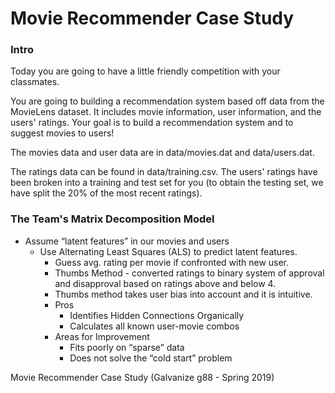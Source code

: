 # Movie Recommender Case Study

### Intro 
Today you are going to have a little friendly competition with your classmates.

You are going to building a recommendation system based off data from the MovieLens dataset. It includes movie information, user information, and the users' ratings. Your goal is to build a recommendation system and to suggest movies to users!

The movies data and user data are in data/movies.dat and data/users.dat.

The ratings data can be found in data/training.csv. The users' ratings have been broken into a training and test set for you (to obtain the testing set, we have split the 20% of the most recent ratings).

### The Team's Matrix Decomposition Model
- Assume “latent features” in our movies and users
  - Use Alternating Least Squares (ALS) to predict latent features.
    - Guess avg. rating per movie if confronted with new user.
    - Thumbs Method - converted ratings to binary system of approval and disapproval based on ratings above and below 4. 
    - Thumbs method takes user bias into account and it is intuitive.
    - Pros
      - Identifies Hidden Connections Organically
      - Calculates all known user-movie combos
    - Areas for Improvement
      - Fits poorly on “sparse” data
      - Does not solve the “cold start” problem


Movie Recommender Case Study (Galvanize g88 - Spring 2019)
